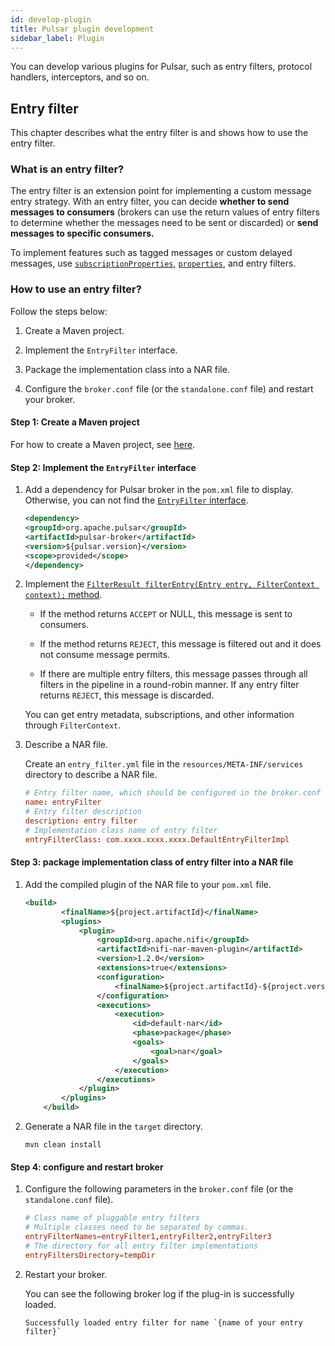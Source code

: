 ```yaml
---
id: develop-plugin
title: Pulsar plugin development
sidebar_label: Plugin
---
```


You can develop various plugins for Pulsar, such as entry filters, protocol handlers, interceptors, and so on.

## Entry filter

This chapter describes what the entry filter is and shows how to use the entry filter.

### What is an entry filter?

The entry filter is an extension point for implementing a custom message entry strategy. With an entry filter, you can decide **whether to send messages to consumers** (brokers can use the return values of entry filters to determine whether the messages need to be sent or discarded) or **send messages to specific consumers.** 

To implement features such as tagged messages or custom delayed messages, use [`subscriptionProperties`](https://github.com/apache/pulsar/blob/ec0a44058d249a7510bb3d05685b2ee5e0874eb6/pulsar-client-api/src/main/java/org/apache/pulsar/client/api/ConsumerBuilder.java?_pjax=%23js-repo-pjax-container%2C%20div%5Bitemtype%3D%22http%3A%2F%2Fschema.org%2FSoftwareSourceCode%22%5D%20main%2C%20%5Bdata-pjax-container%5D#L174), [`​​properties`](https://github.com/apache/pulsar/blob/ec0a44058d249a7510bb3d05685b2ee5e0874eb6/pulsar-client-api/src/main/java/org/apache/pulsar/client/api/ConsumerBuilder.java?_pjax=%23js-repo-pjax-container%2C%20div%5Bitemtype%3D%22http%3A%2F%2Fschema.org%2FSoftwareSourceCode%22%5D%20main%2C%20%5Bdata-pjax-container%5D#L533), and entry filters.

### How to use an entry filter?

Follow the steps below:

1. Create a Maven project.
   
2. Implement the `EntryFilter` interface.
   
3. Package the implementation class into a NAR file.

4. Configure the `broker.conf` file (or the `standalone.conf` file) and restart your broker.

#### Step 1: Create a Maven project

For how to create a Maven project, see [here](https://maven.apache.org/guides/getting-started/maven-in-five-minutes.html).

#### Step 2: Implement the `EntryFilter` interface

1. Add a dependency for Pulsar broker in the `pom.xml` file to display. Otherwise, you can not find the [`EntryFilter` interface](https://github.com/apache/pulsar/blob/master/pulsar-broker/src/main/java/org/apache/pulsar/broker/service/plugin/EntryFilter.java).

    ```xml
    <dependency>
    <groupId>org.apache.pulsar</groupId>
    <artifactId>pulsar-broker</artifactId>
    <version>${pulsar.version}</version>
    <scope>provided</scope>
    </dependency>
    ```

2. Implement the [`FilterResult filterEntry(Entry entry, FilterContext context);` method](https://github.com/apache/pulsar/blob/2adb6661d5b82c5705ee00ce3ebc9941c99635d5/pulsar-broker/src/main/java/org/apache/pulsar/broker/service/plugin/EntryFilter.java#L34).

   - If the method returns `ACCEPT` or NULL, this message is sent to consumers.

   - If the method returns `REJECT`, this message is filtered out and it does not consume message permits. 

   - If there are multiple entry filters, this message passes through all filters in the pipeline in a round-robin manner. If any entry filter returns `REJECT`, this message is discarded.

    You can get entry metadata, subscriptions, and other information through `FilterContext`.

3. Describe a NAR file.

    Create an `entry_filter.yml` file in the `resources/META-INF/services` directory to describe a NAR file.

    ```conf
    # Entry filter name, which should be configured in the broker.conf file later
    name: entryFilter
    # Entry filter description
    description: entry filter
    # Implementation class name of entry filter 
    entryFilterClass: com.xxxx.xxxx.xxxx.DefaultEntryFilterImpl
    ```

#### Step 3: package implementation class of entry filter into a NAR file

1. Add the compiled plugin of the NAR file to your `pom.xml` file.

    ```xml
    <build>
            <finalName>${project.artifactId}</finalName>
            <plugins>
                <plugin>
                    <groupId>org.apache.nifi</groupId>
                    <artifactId>nifi-nar-maven-plugin</artifactId>
                    <version>1.2.0</version>
                    <extensions>true</extensions>
                    <configuration>
                        <finalName>${project.artifactId}-${project.version}</finalName>
                    </configuration>
                    <executions>
                        <execution>
                            <id>default-nar</id>
                            <phase>package</phase>
                            <goals>
                                <goal>nar</goal>
                            </goals>
                        </execution>
                    </executions>
                </plugin>
            </plugins>
        </build>
    ```

2. Generate a NAR file in the `target` directory.

    ```script
    mvn clean install
    ```

#### Step 4: configure and restart broker

1. Configure the following parameters in the `broker.conf` file (or the `standalone.conf` file).

    ```conf
    # Class name of pluggable entry filters
    # Multiple classes need to be separated by commas.
    entryFilterNames=entryFilter1,entryFilter2,entryFilter3
    # The directory for all entry filter implementations
    entryFiltersDirectory=tempDir
    ```

2. Restart your broker. 
   
    You can see the following broker log if the plug-in is successfully loaded.

    ```text
    Successfully loaded entry filter for name `{name of your entry filter}`
    ```
